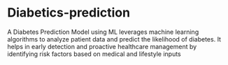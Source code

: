 # Diabetics-prediction
A Diabetes Prediction Model using ML leverages machine learning algorithms to analyze patient data and predict the likelihood of diabetes. It helps in early detection and proactive healthcare management by identifying risk factors based on medical and lifestyle inputs
